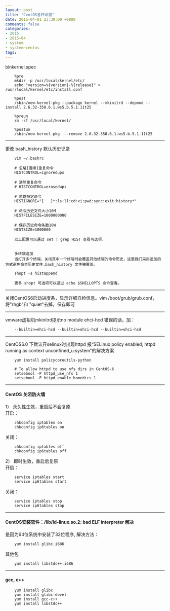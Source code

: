 ```yaml
---
layout: post
title: "CentOS各种设置"
date: 2015-04-01 23:39:00 +0800
comments: false
categories:
- 2015
- 2015~04
- system
- system~centos
tags:
---
```


binkernel.spec
```
	%pre
	mkdir -p /usr/local/kernel/etc/
	echo "version=%{version}-%{release}" > /usr/local/kernel/etc/install.conf

	%post
	/sbin/new-kernel-pkg --package kernel --mkinitrd --depmod --install 2.6.32-358.6.1.ws5.b.5.1.11t25

	%preun
	rm -rf /usr/local/kernel/

	%postun
	/sbin/new-kernel-pkg  --remove 2.6.32-358.6.1.ws5.b.5.1.11t25
```

-------------

更改 bash_history 默认历史记录

```
	vim ~/.bashrc

	# 忽略[连续]重复命令
	HISTCONTROL=ignoredups

	# 清除重复命令
	# HISTCONTROL=erasedups

	# 忽略特定命令
	HISTIGNORE="[   ]*:ls:ll:cd:vi:pwd:sync:exit:history*"

	# 命令历史文件大小10M
	HISTFILESIZE=1000000000

	# 保存历史命令条数10W
	HISTSIZE=1000000

	以上配置可以通过 set | grep HIST 查看可选项.


	多终端追加
	当打开多个终端，关闭其中一个终端时会覆盖其他终端的命令历史，这里我们采用追加的方式避免命令历史文件.bash_history 文件被覆盖。

	shopt -s histappend

	更多 shopt 可选项可以通过 echo $SHELLOPTS 命令查看。
```

-----------

关闭CentOS6启动进度条，显示详细自检信息。vim /boot/grub/grub.conf，将"rhgb"和 "quiet"去掉，保存即可

-----------

vmware虚拟机mkinitrd提示no module ehci-hcd 错误的话，加：
```
	--builtin=ehci-hcd --builtin=ohci-hcd --builtin=uhci-hcd
```

-----------

CentOS6.0 下默认开selinux时出现httpd 报“SELinux policy enabled; httpd running as context unconfined_u:system”的解决方案
```
	yum install policycoreutils-python

	# To allow httpd to use nfs dirs in CentOS-6
	setsebool -P httpd_use_nfs 1
	setsebool -P httpd_enable_homedirs 1
```

-----------

#### CentOS 关闭防火墙
1） 永久性生效，重启后不会复原  
开启：
```
	chkconfig iptables on
	chkconfig ip6tables on
```
关闭：
```
	chkconfig iptables off
	chkconfig ip6tables off
```

2） 即时生效，重启后复原  
开启：
```
	service iptables start
	service ip6tables start
```
关闭：
```
	service iptables stop
	service ip6tables stop
```

------------

#### CentOS安装软件：/lib/ld-linux.so.2: bad ELF interpreter 解决
是因为64位系统中安装了32位程序, 解决方法：
```
	yum install glibc.i686
```

其他包
```
	yum install libstdc++.i686
```

-------------

#### gcc, c++
```
	yum install glibc
	yum install glibc-devel
	yum install gcc-c++
	yum install libstdc++
```


